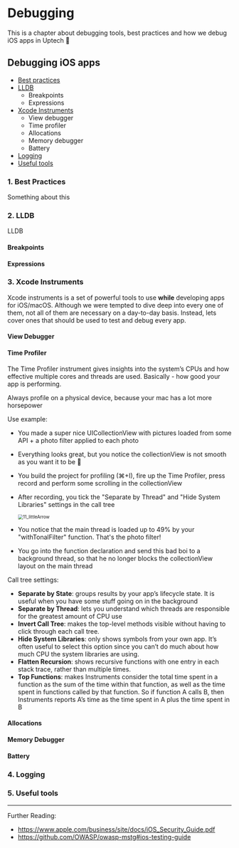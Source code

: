 # Debugging <!-- omit in toc -->

This is a chapter about debugging tools, best practices and how we debug iOS apps in Uptech 🐞

## Debugging iOS apps <!-- omit in toc -->

- [Best practices](#1-best-practices)
- [LLDB](#2-LLDB)
  - Breakpoints
  - Expressions
- [Xcode Instruments](#3-Xcode-Instruments)
  - View debugger
  - Time profiler
  - Allocations
  - Memory debugger
  - Battery
- [Logging](#4-Logging)
- [Useful tools](#5-Useful-tools)

 

### 1. Best Practices

Something about this

### 2. LLDB

LLDB

#### Breakpoints

#### Expressions



### 3. Xcode Instruments

Xcode instruments is a set of powerful tools to use **while** developing apps for iOS/macOS. Although we were tempted to dive deep into every one of them, not all of them are necessary on a day-to-day basis. Instead, lets cover ones that should be used to test and debug every app.

#### View Debugger

#### Time Profiler

The Time Profiler instrument gives insights into the system’s CPUs and how effective multiple cores and threads are used. Basically - how good your app is performing.

Always profile on a physical device, because your mac has a lot more horsepower

Use example:

- You made a super nice UICollectionView with pictures loaded from some API + a photo filter applied to each photo

- Everything looks great, but you notice the collectionView is not smooth as you want it to be 🧈

- You build the project for profiling (⌘+I), fire up the Time Profiler, press record and perform some scrolling in the collectionView

- After recording, you tick the "Separate by Thread" and "Hide System Libraries" settings in the call tree

  <img src="/Users/danylo/Downloads/11_littleArrow.png" alt="11_littleArrow" style="zoom:70%;" />

- You notice that the main thread is loaded up to 49% by your "withTonalFilter" function. That's the photo filter!

- You go into the function declaration and send this bad boi to a background thread, so that he no longer blocks the collectionView layout on the main thread

Call tree settings:

- **Separate by State**: groups results by your app’s lifecycle state. It is useful when you have some stuff going on in the background
- **Separate by Thread**: lets you understand which threads are responsible for the greatest amount of CPU use
- **Invert Call Tree**: makes the top-level methods visible without having to click through each call tree.
- **Hide System Libraries**: only shows symbols from your own app. It’s often useful to select this option since you can’t do much about how much CPU the system libraries are using.
- **Flatten Recursion**: shows recursive functions with one entry in each stack trace, rather than multiple times.
- **Top Functions**: makes Instruments consider the total time spent in a function as the sum of the time within that function, as well as the time spent in functions called by that function. So if function A calls B, then Instruments reports A’s time as the time spent in A plus the time spent in B

#### Allocations

#### Memory Debugger

#### Battery



### 4. Logging

### 5. Useful tools

---

Further Reading:

- https://www.apple.com/business/site/docs/iOS_Security_Guide.pdf
- https://github.com/OWASP/owasp-mstg#ios-testing-guide
